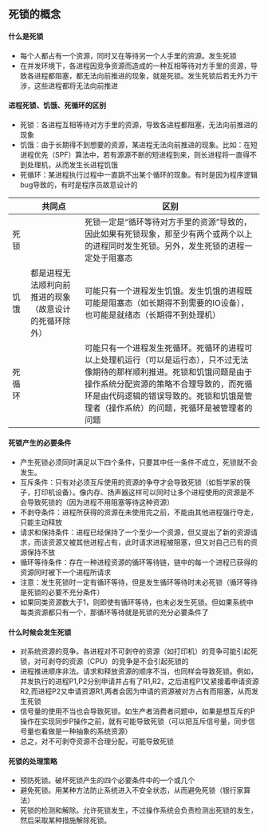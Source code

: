 ## 死锁的概念

#### 什么是死锁

- 每个人都占有一个资源，同时又在等待另一个人手里的资源。发生死锁
- 在并发环境下，各进程因竞争资源而造成的一种互相等待对方手里的资源，导致各进程都阻塞，都无法向前推进的现象，就是死锁。发生死锁后若无外力干涉，这些进程都将无法向前推进

#### 进程死锁、饥饿、死循环的区别

- 死锁：各进程互相等待对方手里的资源，导致各进程都阻塞，无法向前推进的现象
- 饥饿：由于长期得不到想要的资源，某进程无法向前推进的现象。比如：在短进程优先（SPF）算法中，若有源源不断的短进程到来，则长进程将一直得不到处理机，从而发生长进程饥饿
- 死循环：某进程执行过程中一直跳不出某个循环的现象。有时是因为程序逻辑bug导致的，有时是程序员故意设计的

|        | 共同点                                                 | 区别                                                         |
| ------ | ------------------------------------------------------ | ------------------------------------------------------------ |
| 死锁   |                                                        | 死锁一定是“循环等待对方手里的资源”导致的，因此如果有死锁现象，那至少有两个或两个以上的进程同时发生死锁。另外，发生死锁的进程一定处于阻塞态 |
| 饥饿   | 都是进程无法顺利向前推进的现象（故意设计的死循环除外） | 可能只有一个进程发生饥饿。发生饥饿的进程既可能是阻塞态（如长期得不到需要的IO设备），也可能是就绪态（长期得不到处理机） |
| 死循环 |                                                        | 可能只有一个进程发生死循环。死循环的进程可以上处理机运行（可以是运行态），只不过无法像期待的那样顺利推进。死锁和饥饿问题是由于操作系统分配资源的策略不合理导致的，而死循环是由代码逻辑的错误导致的。死锁和饥饿是管理者（操作系统）的问题，死循环是被管理者的问题 |

#### 死锁产生的必要条件

- 产生死锁必须同时满足以下四个条件，只要其中任一条件不成立，死锁就不会发生。
- 互斥条件：只有对必须互斥使用的资源的争夺才会导致死锁（如哲学家的筷子，打印机设备）。像内存、扬声器这样可以同时让多个进程使用的资源是不会导致死锁的（因为进程不用阻塞等待这种资源）
- 不剥夺条件：进程所获得的资源在未使用完之前，不能由其他进程强行夺走，只能主动释放
- 请求和保持条件：进程已经保持了一个至少一个资源，但又提出了新的资源请求，而该资源又被其他进程占有，此时请求进程被阻塞，但又对自己已有的资源保持不放
- 循环等待条件：存在一种进程资源的循环等待链，链中的每一个进程已获得的资源同时被下一个进程所请求
- 注意：发生死锁时一定有循环等待，但是发生循环等待时未必死锁（循环等待是死锁的必要不充分条件）
- 如果同类资源数大于1，则即使有循环等待，也未必发生死锁。但如果系统中每类资源都只有一个，那循环等待就是死锁的充分必要条件了

#### 什么时候会发生死锁

- 对系统资源的竞争。各进程对不可剥夺的资源（如打印机）的竞争可能引起死锁，对可剥夺的资源（CPU）的竞争是不会引起死锁的
- 进程推进顺序非法。请求和释放资源的顺序不当，也同样会导致死锁。例如，并发执行的进程P1,P2分别申请并占有了R1,R2，之后进程P1又紧接着申请资源R2,而进程P2又申请资源R1,两者会因为申请的资源被对方占有而阻塞，从而发生死锁
- 信号量的使用不当也会导致死锁。如生产者消费者问题中，如果是想互斥的P操作在实现同步P操作之前，就有可能导致死锁（可以把互斥信号量，同步信号量也看做是一种抽象的系统资源）
- 总之，对不可剥夺资源不合理分配，可能导致死锁

#### 死锁的处理策略

- 预防死锁。破坏死锁产生的四个必要条件中的一个或几个
- 避免死锁。用某种方法防止系统进入不安全状态，从而避免死锁（银行家算法）
- 死锁的检测和解除。允许死锁发生，不过操作系统会负责检测出死锁的发生，然后采取某种措施解除死锁。

